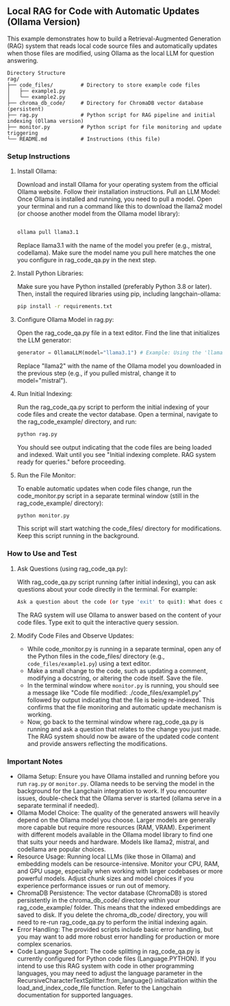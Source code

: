 ## Local RAG for Code with Automatic Updates (Ollama Version)
This example demonstrates how to build a Retrieval-Augmented Generation (RAG) system that reads local code source files and automatically updates when those files are modified, using Ollama as the local LLM for question answering.

```
Directory Structure
rag/
├── code_files/         # Directory to store example code files
│   ├── example1.py
│   └── example2.py
├── chroma_db_code/     # Directory for ChromaDB vector database (persistent)
├── rag.py              # Python script for RAG pipeline and initial indexing (Ollama version)
├── monitor.py          # Python script for file monitoring and update triggering
└── README.md           # Instructions (this file)
```
### Setup Instructions
1. Install Ollama:

    Download and install Ollama for your operating system from the official Ollama website. Follow their installation instructions.
    Pull an LLM Model: Once Ollama is installed and running, you need to pull a model. Open your terminal and run a command like this to download the llama2 model (or choose another model from the Ollama model library):
    ```Bash
    
    ollama pull llama3.1
    ```
    Replace llama3.1 with the name of the model you prefer (e.g., mistral, codellama). Make sure the model name you pull here matches the one you configure in rag_code_qa.py in the next step.

2. Install Python Libraries:

    Make sure you have Python installed (preferably Python 3.8 or later). Then, install the required libraries using pip, including langchain-ollama:

    ```Bash
    pip install -r requirements.txt
    ```
   
3. Configure Ollama Model in rag.py:

    Open the rag_code_qa.py file in a text editor.
    Find the line that initializes the LLM generator:
    ```Python
    generator = OllamaLLM(model="llama3.1") # Example: Using the 'llama2' model. Change this to your desired model.
    ```
    Replace "llama2" with the name of the Ollama model you downloaded in the previous step (e.g., if you pulled mistral, change it to model="mistral").

4. Run Initial Indexing:

    Run the rag_code_qa.py script to perform the initial indexing of your code files and create the vector database. Open a terminal, navigate to the rag_code_example/ directory, and run:

    ```Bash
    python rag.py
    ```
    You should see output indicating that the code files are being loaded and indexed. Wait until you see "Initial indexing complete. RAG system ready for queries." before proceeding.

5. Run the File Monitor:

    To enable automatic updates when code files change, run the code_monitor.py script in a separate terminal window (still in the rag_code_example/ directory):
    ```Bash
    python monitor.py
    ```
    This script will start watching the code_files/ directory for modifications. Keep this script running in the background.

### How to Use and Test

1. Ask Questions (using rag_code_qa.py):

    With rag_code_qa.py script running (after initial indexing), you can ask questions about your code directly in the terminal. For example:
    
    ```Bash
    Ask a question about the code (or type 'exit' to quit): What does calculate_sum function do?
    ```
    The RAG system will use Ollama to answer based on the content of your code files. Type exit to quit the interactive query session.

2. Modify Code Files and Observe Updates:
   * While code_monitor.py is running in a separate terminal, open any of the Python files in the code_files/ directory (e.g., `code_files/example1.py`) using a text editor. 
   * Make a small change to the code, such as updating a comment, modifying a docstring, or altering the code itself. Save the file.
   * In the terminal window where `monitor.py` is running, you should see a message like "Code file modified: ./code_files/example1.py" followed by output indicating that the file is being re-indexed. This confirms that the file monitoring and automatic update mechanism is working.
   * Now, go back to the terminal window where rag_code_qa.py is running and ask a question that relates to the change you just made. The RAG system should now be aware of the updated code content and provide answers reflecting the modifications.

### Important Notes
   * Ollama Setup: Ensure you have Ollama installed and running before you run `rag.py` or `monitor.py`. Ollama needs to be serving the model in the background for the Langchain integration to work. If you encounter issues, double-check that the Ollama server is started (ollama serve in a separate terminal if needed).
   * Ollama Model Choice: The quality of the generated answers will heavily depend on the Ollama model you choose. Larger models are generally more capable but require more resources (RAM, VRAM). Experiment with different models available in the Ollama model library to find one that suits your needs and hardware. Models like llama2, mistral, and codellama are popular choices.
   * Resource Usage: Running local LLMs (like those in Ollama) and embedding models can be resource-intensive. Monitor your CPU, RAM, and GPU usage, especially when working with larger codebases or more powerful models. Adjust chunk sizes and model choices if you experience performance issues or run out of memory.
   * ChromaDB Persistence: The vector database (ChromaDB) is stored persistently in the chroma_db_code/ directory within your rag_code_example/ folder. This means that the indexed embeddings are saved to disk. If you delete the chroma_db_code/ directory, you will need to re-run rag_code_qa.py to perform the initial indexing again.
   * Error Handling: The provided scripts include basic error handling, but you may want to add more robust error handling for production or more complex scenarios.
   * Code Language Support: The code splitting in rag_code_qa.py is currently configured for Python code files (Language.PYTHON). If you intend to use this RAG system with code in other programming languages, you may need to adjust the language parameter in the RecursiveCharacterTextSplitter.from_language() initialization within the load_and_index_code_file function. Refer to the Langchain documentation for supported languages.